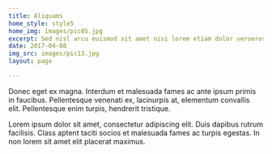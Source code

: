```yaml
---
title: Aliquams
home_style: style5
home_img: images/pic05.jpg
excerpt: Sed nisl arcu euismod sit amet nisi lorem etiam dolor veroeros et feugiat.
date: 2017-04-08
img_src: images/pic13.jpg
layout: page

---
```

Donec eget ex magna. Interdum et malesuada fames ac ante ipsum primis in faucibus. Pellentesque venenati ex, lacinurpis at, elementum convallis elit. Pellentesque enim turpis, hendrerit tristique.

Lorem ipsum dolor sit amet, consectetur adipiscing elit. Duis dapibus rutrum facilisis. Class aptent taciti socios et malesuada fames ac turpis egestas. In non lorem sit amet elit placerat maximus.